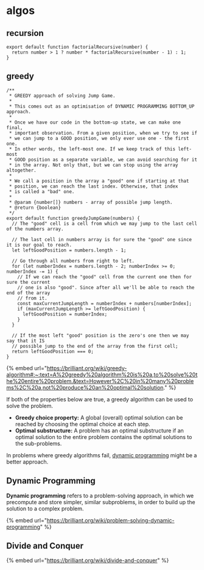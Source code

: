 # algos

## recursion

```
export default function factorialRecursive(number) {
  return number > 1 ? number * factorialRecursive(number - 1) : 1;
}
```

## greedy

```
/**
 * GREEDY approach of solving Jump Game.
 *
 * This comes out as an optimisation of DYNAMIC PROGRAMMING BOTTOM_UP approach.
 *
 * Once we have our code in the bottom-up state, we can make one final,
 * important observation. From a given position, when we try to see if
 * we can jump to a GOOD position, we only ever use one - the first one.
 * In other words, the left-most one. If we keep track of this left-most
 * GOOD position as a separate variable, we can avoid searching for it
 * in the array. Not only that, but we can stop using the array altogether.
 *
 * We call a position in the array a "good" one if starting at that
 * position, we can reach the last index. Otherwise, that index
 * is called a "bad" one.
 *
 * @param {number[]} numbers - array of possible jump length.
 * @return {boolean}
 */
export default function greedyJumpGame(numbers) {
  // The "good" cell is a cell from which we may jump to the last cell of the numbers array.

  // The last cell in numbers array is for sure the "good" one since it is our goal to reach.
  let leftGoodPosition = numbers.length - 1;

  // Go through all numbers from right to left.
  for (let numberIndex = numbers.length - 2; numberIndex >= 0; numberIndex -= 1) {
    // If we can reach the "good" cell from the current one then for sure the current
    // one is also "good". Since after all we'll be able to reach the end of the array
    // from it.
    const maxCurrentJumpLength = numberIndex + numbers[numberIndex];
    if (maxCurrentJumpLength >= leftGoodPosition) {
      leftGoodPosition = numberIndex;
    }
  }

  // If the most left "good" position is the zero's one then we may say that it IS
  // possible jump to the end of the array from the first cell;
  return leftGoodPosition === 0;
}
```

{% embed url="https://brilliant.org/wiki/greedy-algorithm#:~:text=A%20greedy%20algorithm%20is%20a,to%20solve%20the%20entire%20problem.&text=However%2C%20in%20many%20problems%2C%20a,not%20produce%20an%20optimal%20solution." %}



If both of the properties below are true, a greedy algorithm can be used to solve the problem.

* **Greedy choice property:** A global (overall) optimal solution can be reached by choosing the optimal choice at each step.
* **Optimal substructure:** A problem has an optimal substructure if an optimal solution to the entire problem contains the optimal solutions to the sub-problems.

In problems where greedy algorithms fail, [dynamic programming](https://brilliant.org/wiki/problem-solving-dynamic-programming/) might be a better approach.

## Dynamic Programming

**Dynamic programming** refers to a problem-solving approach, in which we precompute and store simpler, similar subproblems, in order to build up the solution to a complex problem.

{% embed url="https://brilliant.org/wiki/problem-solving-dynamic-programming" %}

## Divide and Conquer

{% embed url="https://brilliant.org/wiki/divide-and-conquer" %}
